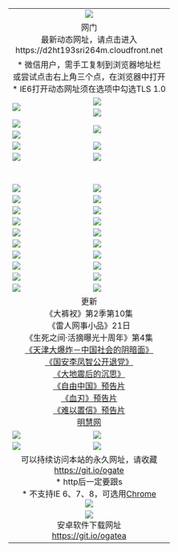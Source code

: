 ﻿<table>
  <tr></tr>
  <tr><td colspan=2 align=center><img src="https://cloud.githubusercontent.com/assets/11880933/13434984/f430fae2-e012-11e5-814f-c2df1e82b247.jpg" /></td></tr>
  <tr><td colspan=2 align=center>网门<br>最新动态网址，请点击进入
<br>https://d2ht193sri264m.cloudfront.net
    </td>
  </tr>
  <tr>
    <td colspan=2 align=center>* 微信用户，需手工复制到浏览器地址栏<br>或尝试点击右上角三个点，在浏览器中打开
    <br>* IE6打开动态网址须在选项中勾选TLS 1.0</td>
  </tr>
  <tr>
    <td rowspan=2><a href="https://d2ht193sri264m.cloudfront.net/ogUP.aspx?name=11DKC.mp4&list=11DKC" target="_blank"><img src="https://d2ht193sri264m.cloudfront.net/Up/11DKC1.jpg" /></a></td> 
    <td><div><a href="https://d2ht193sri264m.cloudfront.net/ogUP.aspx?name=LRWS.mp4&list=LRWS" target="_blank"><img src="https://d2ht193sri264m.cloudfront.net/Up/LRWS.jpg" /></a></td>
   </tr>
  <tr>
    <td><a href="https://d2ht193sri264m.cloudfront.net/ogNiceVedio.aspx" target="_blank"><img src="https://d2ht193sri264m.cloudfront.net/Up/11TGKDY.jpg" /></a></td>
  </tr>
  <tr>
    <td><a href="https://d2ht193sri264m.cloudfront.net/ogUP.aspx?name=JQR.mp4&count=2" target="_blank"><img src="https://d2ht193sri264m.cloudfront.net/Up/JQR.jpg" /></a></td>   
    <td rowspan=2><a href="https://d2ht193sri264m.cloudfront.net/ogUP.aspx?name=JP.mp4&count=9" target="_blank"><img src="https://d2ht193sri264m.cloudfront.net/Up/JP.jpg" /></td>
  </tr>
  <tr>
    <td><a href="https://d2ht193sri264m.cloudfront.net/ogUP.aspx?name=WH.mp4" target="_blank"><img src="https://d2ht193sri264m.cloudfront.net/Up/WH.jpg" /></a></td>
  </tr>
  <tr>
    <td><a href="https://d2ht193sri264m.cloudfront.net/ogUP.aspx?name=SSZJ.mp4&list=SSZJ" target="_blank"><img src="https://d2ht193sri264m.cloudfront.net/Up/SSZJ.jpg" /></a></td>
    <td><a href="https://d2ht193sri264m.cloudfront.net/ogUP.aspx?name=1XQK.mp4&count=13" target="_blank"><img src="https://d2ht193sri264m.cloudfront.net/Up/1XQK.jpg" /></a</td>
  </tr>
  <tr>
    <td><a href="https://d2ht193sri264m.cloudfront.net/ogUP.aspx?name=ZY.mp4&count=2015|16" target="_blank"><img src="https://d2ht193sri264m.cloudfront.net/Up/ZY.jpg" /></a</td>
    <td><a href="https://d2ht193sri264m.cloudfront.net/ogUP.aspx?name=XTFY.mp4&count=B|2,A|24" target="_blank"><img src="https://d2ht193sri264m.cloudfront.net/Up/XTFY.jpg" /></a></td>
  </tr>
  <tr height="40">
  </tr>
  <tr>
    <td><a href="https://d2ht193sri264m.cloudfront.net/ogUP.aspx?name=4SQQ.mp4&list=4SQQ" target="_blank"><img src="https://d2ht193sri264m.cloudfront.net/Up/4SQQ0.jpg"/></a></td>
    <td><a href="https://d2ht193sri264m.cloudfront.net/ogUP.aspx?name=4SHQ.mp4&list=4SHQ" target="_blank"><img src="https://d2ht193sri264m.cloudfront.net/Up/4SHQ0.jpg"/></a></td>
  </tr>
  <tr>
    <td><a href="https://d2ht193sri264m.cloudfront.net/ogUP.aspx?name=4SZG.mp4&list=4SZG" target="_blank"><img src="https://d2ht193sri264m.cloudfront.net/Up/4SZG0.jpg"/></a></td>
    <td><a href="https://d2ht193sri264m.cloudfront.net/ogUP.aspx?name=4SDJ.mp4&list=4SDJ" target="_blank"><img src="https://d2ht193sri264m.cloudfront.net/Up/4SDJ0.jpg"/></a></td>
  </tr>
  <tr>
    <td><a href="https://d2ht193sri264m.cloudfront.net/ogUP.aspx?name=4SGX.mp4&list=4SGX" target="_blank"><img src="https://d2ht193sri264m.cloudfront.net/Up/4SGX0.jpg"/></a></td>
    <td><a href="https://d2ht193sri264m.cloudfront.net/ogUP.aspx?name=4SHD.mp4&list=4SHD" target="_blank"><img src="https://d2ht193sri264m.cloudfront.net/Up/4SHD0.jpg"/></a></td>
  </tr>
  <tr>
    <td><a href="https://d2ht193sri264m.cloudfront.net/ogUP.aspx?name=4CTX.mp4&list=4CTX" target="_blank"><img src="https://d2ht193sri264m.cloudfront.net/Up/4CTX0.jpg"/></a></td>
    <td><a href="https://d2ht193sri264m.cloudfront.net/ogUP.aspx?name=4CWZ.mp4&list=4CWZ" target="_blank"><img src="https://d2ht193sri264m.cloudfront.net/Up/4CWZ0.jpg"/></a></td>
  </tr>
  <tr>
    <td><a href="https://d2ht193sri264m.cloudfront.net/onUP.aspx?name=https://d25hxnyejux8es.cloudfront.net/" target="_blank"><img src="https://d2ht193sri264m.cloudfront.net/Up/0DTW.jpg"/></a></td>
    <td><a href="https://d2ht193sri264m.cloudfront.net/onUP.aspx?name=https://d240ns8up8earz.cloudfront.net/acenter/" target="_blank"><img src="https://d2ht193sri264m.cloudfront.net/Up/0TDW.jpg" /></a></td>
  </tr>
  <tr>
    <td><a href="https://d2ht193sri264m.cloudfront.net/onUP.aspx?name=https://d4508d6vomz2p.cloudfront.net/gb/nsc413.htm" target="_blank"><img src="https://d2ht193sri264m.cloudfront.net/Up/0DJY.jpg" /></a></td>
    <td><a href="https://d2ht193sri264m.cloudfront.net/onUP.aspx?name=https://d3bxwq7vzudb5l.cloudfront.net/xtr/gb/prog204.html" target="_blank"><img src="https://d2ht193sri264m.cloudfront.net/Up/0XTR.jpg" /></a></td>
  </tr>
  <tr>
    <td><a href="https://d2ht193sri264m.cloudfront.net/onUP.aspx?name=https://d3aj00iefsmfgc.cloudfront.net/" target="_blank"><img src="https://d2ht193sri264m.cloudfront.net/Up/0MHW.jpg" /></a></td>
    <td><a href="https://d2ht193sri264m.cloudfront.net/onUP.aspx?name=https://d1sbg9daat0zu5.cloudfront.net/" target="_blank"><img src="https://d2ht193sri264m.cloudfront.net/Up/0ZJW.jpg" /></a></td>
  </tr>
  <tr>
    <td><a href="https://d2ht193sri264m.cloudfront.net/ogUP.aspx?name=0FG.zip" target="_blank"><img src="https://d2ht193sri264m.cloudfront.net/Up/0FG.jpg" /></a></td>
    <td><a href="https://d2ht193sri264m.cloudfront.net/ogUP.aspx?name=0FGA.apk" target="_blank"><img src="https://d2ht193sri264m.cloudfront.net/Up/0FGA.jpg" /></a></td>
  </tr>
  <tr>
    <td><a href="https://d2ht193sri264m.cloudfront.net/ogUP.aspx?name=0U.zip" target="_blank"><img src="https://d2ht193sri264m.cloudfront.net/Up/0U.jpg" /></a></td>
    <td><a href="https://d2ht193sri264m.cloudfront.net/ogUP.aspx?name=0UA.apk" target="_blank"><img src="https://d2ht193sri264m.cloudfront.net/Up/0UA.jpg" /></a></td>
  </tr>
  <tr>
    <td><a href="https://d2ht193sri264m.cloudfront.net/ogUP.aspx?name=0iPPOTV.zip" target="_blank"><img src="https://d2ht193sri264m.cloudfront.net/Up/0iPPOTV.jpg" /></a></td>
    <td><a href="https://d2ht193sri264m.cloudfront.net/ogUP.aspx?name=0iNTD.apk" target="_blank"><img src="https://d2ht193sri264m.cloudfront.net/Up/0iNTD.jpg" /></a></td>
  </tr>
  <tr>
    <td colspan=2 align=center>更新<br>
      《大裤衩》第2季第10集<br>
      《雷人网事小品》21日<br>
      《生死之间·活摘曝光十周年》第4集</a><br>
      <a href="https://d2ht193sri264m.cloudfront.net/ogUP.aspx?name=4TJDBZ.mp4" target="_blank">《天津大爆炸－中国社会的阴暗面》</a><br>
      <a href="https://d2ht193sri264m.cloudfront.net/ogUP.aspx?name=4LFZ.mp4" target="_blank">《国安李凤智公开退党》</a><br>
      <a href="https://d2ht193sri264m.cloudfront.net/ogUP.aspx?name=4DDZHDCS.mp4" target="_blank">《大地震后的沉思》</a><br>
      <a href="https://d2ht193sri264m.cloudfront.net/ogUP.aspx?name=11ZYZG0.mp4" target="_blank">《自由中国》预告片</a><br>
      <a href="https://d2ht193sri264m.cloudfront.net/ogUP.aspx?name=11XR.mp4" target="_blank">《血刃》预告片</a><br>
      <a href="https://d2ht193sri264m.cloudfront.net/ogUP.aspx?name=11NYZX.mp4&count=2" target="_blank">《难以置信》预告片</a><br>
      <a href="https://d2ht193sri264m.cloudfront.net/onUP.aspx?name=https://www.minghui.org/" target="_blank">明慧网</a></td>
    </td>
  </tr>
  <tr>
    <td><a href="https://d2ht193sri264m.cloudfront.net/ogNice.aspx" target="_blank"><img src="https://cloud.githubusercontent.com/assets/11880933/13720378/f84bb392-e841-11e5-8739-815049dd6ff8.jpg" /></a></td>
    <td><a href="https://d2ht193sri264m.cloudfront.net/onCO.aspx?ob=600事物&op=增删改&args=WH1~%23类型6新闻%7c%23类型6评论&mode=" target="_blank"><img src="https://cloud.githubusercontent.com/assets/11880933/13720380/04d76a16-e842-11e5-8833-e627daa88802.jpg" /></a></td> 
  </tr>
  <tr>
    <td><a href="https://d2ht193sri264m.cloudfront.net/ogDY.aspx" target="_blank"><img src="https://cloud.githubusercontent.com/assets/11880933/13720384/11817090-e842-11e5-9571-7dc2f1af9f42.jpg" /></a></td>
    <td><a href="https://d2ht193sri264m.cloudfront.net/ogST.aspx" target="_blank"><img src="https://cloud.githubusercontent.com/assets/11880933/13720385/1467ea3c-e842-11e5-86df-c96c9a556aaf.jpg" /></a></td> 
  </tr>
  <!--tr>
    <td colspan=2 align=center>
      <微信可扫描以下临时二维码<br/>https://bit.ly/1mBQHW8<br/><a href="https://d2ht193sri264m.cloudfront.net/Up/0WMGDL3.png" target="_blank"><img src="https://d2ht193sri264m.cloudfront.net/Up/0WMGD3.png"/></a>
  </tr-->
  <tr>
    <td colspan=2 align=center>可以持续访问本站的永久网址，请收藏<br/><a href="https://git.io/ogate" target="_blank">https://git.io/ogate</a><br/>* http后一定要跟s<br/>* 不支持IE 6、7、8，可选用<a href="http://www.odisk.org/Upload/0ChromePortable.zip">Chrome</a><br/><a href="https://d2ht193sri264m.cloudfront.net/Up/0WMGDL2.png" target="_blank"><img src="https://d2ht193sri264m.cloudfront.net/Up/0WMGD2.png"/></a></td>
  </tr>
  <tr>
    <td colspan=2 align=center><a href="https://d2ht193sri264m.cloudfront.net/ogUP.aspx?name=0oGate.apk" target="_blank"><img src="https://cloud.githubusercontent.com/assets/11880933/13720399/75e143ee-e842-11e5-9f0a-1421f423c80f.jpg" /></a><br>安卓软件下载网址<br><a href="https://git.io/ogatea">https://git.io/ogatea</a></td>
  </tr>
  <!--tr>
    <td colspan=2 align=center>可能失效的动态网址
    </td>
  </tr-->
</table>
